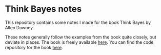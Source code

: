 # Think Bayes notes
This repository contains some notes I made for the book Think Bayes by Allen Downey.

These notes generally follow the examples from the book quite closely, but deviate in places. The book is freely available [here](https://greenteapress.com/wp/think-bayes/). You can find the code repository for the book [here](https://github.com/AllenDowney/ThinkBayes). 

